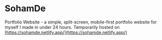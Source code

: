 # SohamDe
Portfolio Website - a simple, split-screen, mobile-first portfolio website for myself I made in under 24 hours.
Temporarily hosted on [https://sohamde.netlify.app/](https://sohamde.netlify.app/)
